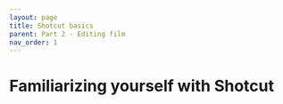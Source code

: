 ```yaml
---
layout: page
title: Shotcut basics
parent: Part 2 - Editing film
nav_order: 1
---
```

# Familiarizing yourself with Shotcut
